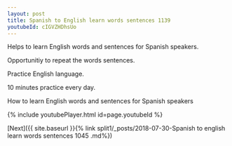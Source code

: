 ```yaml
---
layout: post
title: Spanish to English learn words sentences 1139 
youtubeId: cIGVZHDhsUo
---
```

 
 
Helps to learn English words and sentences for Spanish speakers.

Opportunitiy to repeat the words sentences. 

Practice English language. 
 
10 minutes practice every day. 
 
How to learn English words and sentences for Spanish speakers 
 
{% include youtubePlayer.html id=page.youtubeId %}
 
 
[Next]({{ site.baseurl }}{% link  split1/_posts/2018-07-30-Spanish to english learn words sentences 1045 .md%})
 
